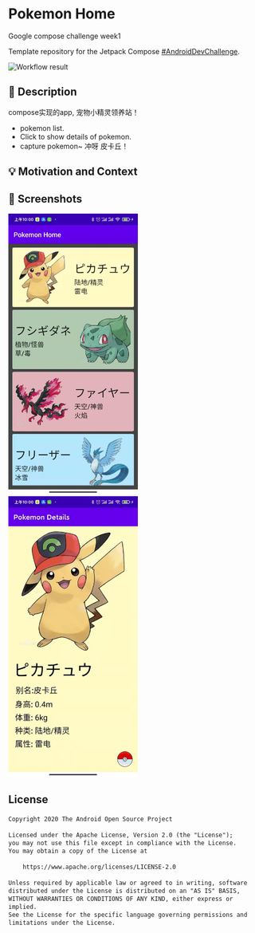 # Pokemon Home

Google compose challenge week1

Template repository for the Jetpack Compose [#AndroidDevChallenge](https://developer.android.com/dev-challenge).

<!--- Replace <OWNER> with your Github Username and <REPOSITORY> with the name of your repository. -->
<!--- You can find both of these in the url bar when you open your repository in github. -->
![Workflow result](https://github.com/HongcnLin/Compose_Challenge_Week1/workflows/Check/badge.svg)


## :scroll: Description
<!--- Describe your app in one or two sentences -->
compose实现的app, 宠物小精灵领养站！

- pokemon list.
- Click to show details of pokemon.
- capture pokemon~  冲呀 皮卡丘！


## :bulb: Motivation and Context
<!--- Optionally point readers to interesting parts of your submission. -->
<!--- What are you especially proud of? -->


## :camera_flash: Screenshots
<!-- You can add more screenshots here if you like -->
<img src="/results/screenshot_1.jpg" width="260">&emsp;<img src="/results/screenshot_2.jpg" width="260">


## License
```
Copyright 2020 The Android Open Source Project

Licensed under the Apache License, Version 2.0 (the "License");
you may not use this file except in compliance with the License.
You may obtain a copy of the License at

    https://www.apache.org/licenses/LICENSE-2.0

Unless required by applicable law or agreed to in writing, software
distributed under the License is distributed on an "AS IS" BASIS,
WITHOUT WARRANTIES OR CONDITIONS OF ANY KIND, either express or implied.
See the License for the specific language governing permissions and
limitations under the License.
```
